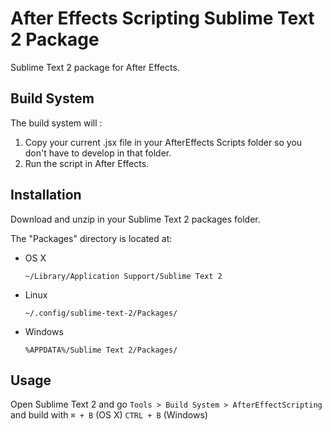 After Effects Scripting Sublime Text 2 Package
============================================

Sublime Text 2 package for After Effects. 

## Build System

The build system will : 

1. Copy your current .jsx file in your AfterEffects Scripts folder so you don't have to develop in that folder.
2. Run the script in After Effects.

## Installation

Download and unzip in your Sublime Text 2 packages folder.

The "Packages" directory is located at:

- OS X

      ~/Library/Application Support/Sublime Text 2

- Linux

      ~/.config/sublime-text-2/Packages/

- Windows

      %APPDATA%/Sublime Text 2/Packages/

## Usage

Open Sublime Text 2 and go `Tools > Build System > AfterEffectScripting` and build with `⌘ + B` (OS X) `CTRL + B` (Windows)
